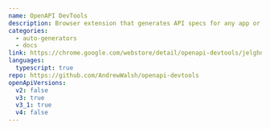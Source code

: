 ```yaml
---
name: OpenAPI DevTools
description: Browser extension that generates API specs for any app or website
categories:
  - auto-generators
  - docs
link: https://chrome.google.com/webstore/detail/openapi-devtools/jelghndoknklgabjgaeppjhommkkmdii
languages:
  typescript: true
repo: https://github.com/AndrewWalsh/openapi-devtools
openApiVersions:
  v2: false
  v3: true
  v3_1: true
  v4: false
---
```


